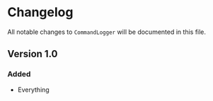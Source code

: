 # Changelog

All notable changes to `CommandLogger` will be documented in this file.

## Version 1.0

### Added
- Everything
